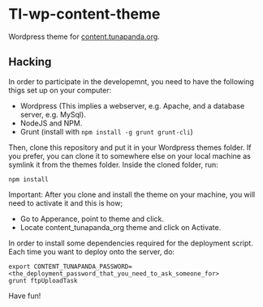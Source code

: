# TI-wp-content-theme
Wordpress theme for [content.tunapanda.org](http://content.tunapanda.org/).

## Hacking

In order to participate in the developemnt, you need to have the following thigs set up on your computer:

 * Wordpress (This implies a webserver, e.g. Apache, and a database server, e.g. MySql).
 * NodeJS and NPM.
 * Grunt (install with `npm install -g grunt grunt-cli`)

Then, clone this repository and put it in your Wordpress themes folder. If you prefer, you can clone it to somewhere else on your local machine as symlink it from the themes folder. Inside the cloned folder, run:

```
npm install
```
Important: After you clone and install the theme on your machine, you will need to activate it and this is how;
- Go to Apperance, point to theme and click.
- Locate content_tunapanda_org theme and click on Activate.




In order to install some dependencies required for the deployment script. Each time you want to deploy onto the server, do:

```
export CONTENT_TUNAPANDA_PASSWORD=<the_deployment_password_that_you_need_to_ask_someone_for>
grunt ftpUploadTask
```

Have fun!
